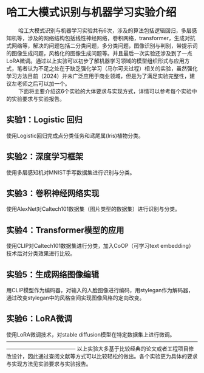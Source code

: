 # 哈工大模式识别与机器学习实验介绍
$~~~~~~~~$哈工大模式识别与机器学习实验共有6次，涉及的算法包括逻辑回归，多层感知机等，涉及的网络结构包括线性神经网络，卷积网络，transformer，生成对抗式网络等，解决的问题包括二分类问题，多分类问题，图像识别与判别，带提示词的图像生成问题，风格化的图像生成问题等。并且最后一次实验还涉及到了一点LoRA微调。通过以上实验可以初步了解机器学习领域的模型组织形式与应用方式，笔者认为不足之处在于缺乏强化学习（马尔可夫过程）相关的实验，虽然强化学习方法目前（2024）并未广泛应用于商业领域，但是为了满足实验完整性，建议左老师之后可以加一个。  
$~~~~~~~~$下面将主要介绍这6个实验的大体要求与实现方式，详情可以参考每个实验中的实验要求与实验报告。
## 实验1：Logistic 回归
使用Logistic回归完成点分类任务和鸢尾属(Iris)植物分类。
## 实验2：深度学习框架
使用多层感知机对MNIST手写数据集进行识别与分类。
## 实验3：卷积神经网络实现
使用AlexNet对Caltech101数据集（图片类型的数据集）进行识别与分类。
## 实验4：Transformer模型的应用
使用CLIP对Caltech101数据集进行分类，加入CoOP（可学习text embedding）技术后对分类效果进行比较。
## 实验5：生成网络图像编辑
用CLIP模型作为编码器，对输入的人脸图像进行编码，用stylegan作为解码器，通过改变stylegan中的风格空间实现图像风格的定向改变。
## 实验6：LoRA微调
使用LoRA微调技术，对stable diffusion模型在特定数据集上进行微调。  
—————————————————————————————————————————————————
以上实验大多基于比较经典的论文或者工程项目修改设计，因此通过查阅文献等方式可以比较轻松的做出。各个实验更为具体的要求与实现方法见实验要求与实验报告。
